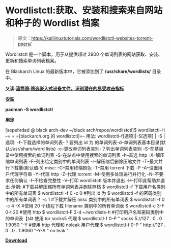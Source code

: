 # Wordlistctl:获取、安装和搜索来自网站和种子的 Wordlist 档案

> 原文：<https://kalilinuxtutorials.com/wordlistctl-websites-torrent-peers/>

Wordlistctl 是一个脚本，用于从提供超过 2900 个单词列表的网站获取、安装、更新和搜索单词列表档案。

在 Blackarch Linux 的最新版本中，它被添加到了 **/usr/share/wordlists/** 目录中。

**又读:[滚筒筛:筛选嵌入式设备文件，识别潜在的易受攻击指标](https://kalilinuxtutorials.com/trommel-embedded-vulnerable-indicators/)**

**安装**

**pacman -S wordlistctl**

**用途**

[sepehrdad @ black arch-dev ~/black arch/repos/wordlistctl]$ wordlistctl-H
–= = =[blackarch.org 的 wordlistctl]=–
用法:
wordlistctl-f[选项]|-S[选项] | -S |
选项:
-f–下载选择的单词列表-？要列出 id 为
的单词列表-d–单词列表基本目录(默认:/usr/share/word lists)
-c–更改单词列表类别-？列出单词列表类别
-S–在基目录中使用搜索的单词列表
-S–在站点中使用搜索的单词列表
-h–首选 http
-X–解压缩单词列表
-F–列出给定类别中的单词列表
-r–解压缩后删除压缩文件
-T–最大并行下载量(默认值:5)
misc:
-C–禁用终端颜色
-T–禁用 torrent 下载
-P
-A–设置用户代理字符串
-Y–代理 http
-Z–代理 torrent
-M–使用多处理进行并行化
-N–不要求任何确认
-I–不检查完整性
-V–打印 wordlistctl 版本并退出
-H–打印此帮助并退出
示例:
#下载并解压缩所有单词列表并删除存档
$ wordlistctl -f 下载用户名类别中的所有单词表
$ wordlistctl -f 0 -c 0
#列出 id 为
$ wordlistctl -f 的密码类别中的所有单词表？ -c 1
#下载并解压 misc 类别中的所有单词表
$ wordlistctl -f 0 -c 4 -X
#使用 20 个线程下载 filename 类别中的所有单词表
$ wordlistctl-c 3-F 0-t 20
#使用 http
$ wordlistctl-F 2-d ~/wordlists-h
#打印用户名和密码类别中的单词表【t4t 使用 tor socks5 代理
$ wordlistctl-f 0-P " socks 5://127 . 0 . 0 . 1:9050 "-Y
#使用 http 代理和 noleak 用户代理
$ wordlistctl-f 0-P " http://127 . 0 . 0 . 1:9060 "-Y-A " no leak "

[**Download**](https://github.com/BlackArch/wordlistctl)